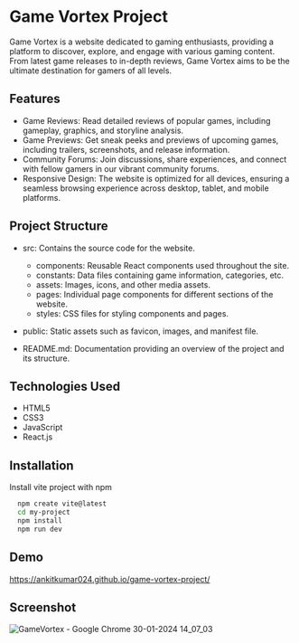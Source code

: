 
# Game Vortex Project

Game Vortex is a website dedicated to gaming enthusiasts, providing a platform to discover, explore, and engage with various gaming content. From latest game releases to in-depth reviews, Game Vortex aims to be the ultimate destination for gamers of all levels.


## Features

- Game Reviews: Read detailed reviews of popular games, including gameplay, graphics, and storyline analysis.
- Game Previews: Get sneak peeks and previews of upcoming games, including trailers, screenshots, and release information.
- Community Forums: Join discussions, share experiences, and connect with fellow gamers in our vibrant community forums.
- Responsive Design: The website is optimized for all devices, ensuring a seamless browsing experience across desktop, tablet, and mobile platforms.


## Project Structure
- src: Contains the source code for the website.
  - components: Reusable React components used throughout the site.
  - constants: Data files containing game information, categories, etc.
  - assets: Images, icons, and other media assets.
  - pages: Individual page components for different sections of the website.
  - styles: CSS files for styling components and pages.

- public: Static assets such as favicon, images, and manifest file.
- README.md: Documentation providing an overview of the project and its structure.
## Technologies Used

- HTML5
- CSS3
- JavaScript
- React.js
## Installation

Install vite project with npm

```bash
  npm create vite@latest
  cd my-project
  npm install
  npm run dev
```
    
## Demo

https://ankitkumar024.github.io/game-vortex-project/


## Screenshot
![GameVortex - Google Chrome 30-01-2024 14_07_03](https://github.com/ankitkumar024/game-vortex-project/assets/130045281/c2fd66fc-37c9-44ef-bb06-876599c7f0da)
